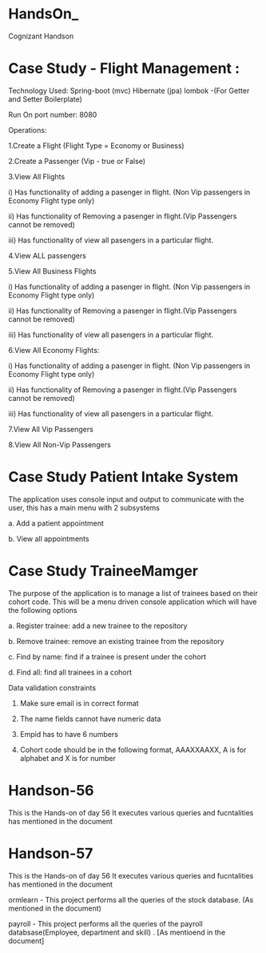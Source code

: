 # HandsOn_
Cognizant Handson   


# Case Study - Flight Management :

Technology Used:
Spring-boot (mvc) 
Hibernate (jpa)
lombok -(For Getter and Setter Boilerplate)

Run On port number: 8080

Operations:


1.Create a Flight (Flight Type = Economy or Business)

2.Create a Passenger (Vip - true or False)

3.View All Flights

i) Has functionality of adding a pasenger in flight. (Non Vip passengers in  Economy Flight type only)

ii) Has functionality of Removing a pasenger in flight.(Vip Passengers cannot be removed)

iii) Has functionality of view all  pasengers in  a particular flight.



4.View ALL passengers

5.View All Business Flights

i) Has functionality of adding a pasenger in flight. (Non Vip passengers in  Economy Flight type only)

ii) Has functionality of Removing a pasenger in flight.(Vip Passengers cannot be removed)

iii) Has functionality of view all  pasengers in  a particular flight.


6.View All Economy Flights:

i) Has functionality of adding a pasenger in flight. (Non Vip passengers in  Economy Flight type only)

ii) Has functionality of Removing a pasenger in flight.(Vip Passengers cannot be removed)

iii) Has functionality of view all  pasengers in  a particular flight.


7.View All Vip Passengers


8.View All Non-Vip Passengers



# Case Study Patient Intake System

 The application uses console input and output to communicate with the user, this has a main menu with 2 subsystems

a. Add a patient appointment

b. View all appointments



# Case Study TraineeMamger

The purpose of the application is to manage a list of trainees based on their cohort code. This will be a menu driven console application which will have the following options

a. Register trainee: add a new trainee to the repository

b. Remove trainee: remove an existing trainee from the repository

c. Find by name: find if a trainee is present under the cohort

d. Find all: find all trainees in a cohort


Data validation constraints

1. Make sure email is in correct format

2. The name fields cannot have numeric data

3. Empid has to have 6 numbers

4. Cohort code should be in the following format, AAAXXAAXX, A is for alphabet and X is for number



#  Handson-56 
This is the Hands-on of day 56 
It executes various queries and fucntalities has mentioned in the document


#  Handson-57
This is the Hands-on of day 56 
It executes various queries and fucntalities has mentioned in the document

ormlearn - This project performs all the queries of the stock database. (As mentioned in the document)

payroll - This project performs all the queries of the payroll databsase(Employee, department and skill) . [As mentioend in the document] 
